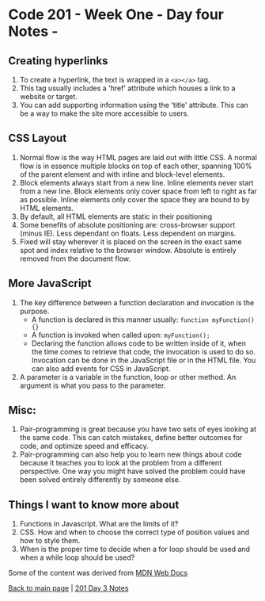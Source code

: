 # Code 201 - Week One - Day four Notes -

## Creating hyperlinks

1. To create a hyperlink, the text is wrapped in a ```<a></a>``` tag. 
2. This tag usually includes a 'href' attribute which houses a link to a website or target.
3. You can add supporting information using the 'title' attribute. This can be a way to make the site more accessible to users.

## CSS Layout

1. Normal flow is the way HTML pages are laid out with little CSS. A normal flow is in essence multiple blocks on top of each other, spanning 100% of the parent element and with inline and block-level elements.
2. Block elements always start from a new line. Inline elements never start from a new line. Block elements only cover space from left to right as far as possible. Inline elements only cover the space they are bound to by HTML elements.
3. By default, all HTML elements are static in their positioning
4. Some benefits of absolute positioning are: cross-browser support (minus IE). Less dependant on floats. Less dependent on margins.
5. Fixed will stay wherever it is placed on the screen in the exact same spot and index relative to the browser window. Absolute is entirely removed from the document flow.

## More JavaScript

1. The key difference between a function declaration and invocation is the purpose.
    * A function is declared in this manner usually: ```function myFunction() {}```
    * A function is invoked when called upon: ```myFunction();```
    * Declaring the function allows code to be written inside of it, when the time comes to retrieve that code, the invocation is used to do so. Invocation can be done in the JavaScript file or in the HTML file. You can also add events for CSS in JavaScript.
2. A parameter is a variable in the function, loop or other method. An argument is what you pass to the parameter.

## Misc:

1. Pair-programming is great because you have two sets of eyes looking at the same code. This can catch mistakes, define better outcomes for code, and optimize speed and efficacy.
2. Pair-programming can also help you to learn new things about code because it teaches you to look at the problem from a different perspective. One way you might have solved the problem could have been solved entirely differently by someone else.

## Things I want to know more about

1. Functions in Javascript. What are the limits of it?
2. CSS. How and when to choose the correct type of position values and how to style them.
3. When is the proper time to decide when a for loop should be used and when a while loop should be used?

Some of the content was derived from [MDN Web Docs](https://developer.mozilla.org/en-US/docs/Web)

[Back to main page](README.md) | [201 Day 3 Notes](201-day3.md)


